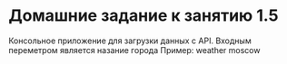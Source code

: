 # Домашние заданиe к занятию 1.5
Консольное приложение для загрузки данных с API.
Входным переметром является назание города
Пример:
weather moscow